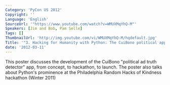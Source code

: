 ```yaml
---
Category: 'PyCon US 2012'
Copyright: ''
Language: 'English'
SourceUrl: '"https://www.youtube.com/watch?v=WMUXMqYhQ-M"'
Speakers: [Jim and Bob, Pam Selle]
Tags: []
ThumbnailUrl: 'http://img.youtube.com/vi/WMUXMqYhQ-M/hqdefault.jpg'
Title: '"3. Hacking for Humanity with Python: The CuiBono political app"'
date: '2012-03-11'
---
```

This poster discusses the development of the CuiBono "political ad truth
detector" app, from concept, to hackathon, to launch. The poster also talks
about Python's prominence at the Philadelphia Random Hacks of Kindness
hackathon (Winter 2011)

